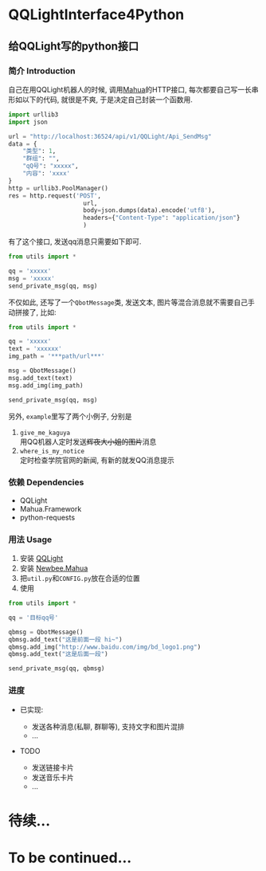 # QQLightInterface4Python
## 给QQLight写的python接口

### 简介 Introduction
自己在用QQLight机器人的时候, 调用[Mahua](http://www.newbe.pro/2019/01/25/Newbe.Mahua/Start-With-Mahua-In-V2.0/)的HTTP接口, 
每次都要自己写一长串形如以下的代码, 就很是不爽, 于是决定自己封装一个函数用.  
```python
import urllib3
import json

url = "http://localhost:36524/api/v1/QQLight/Api_SendMsg"
data = {
    "类型": 1,
    "群组": "",
    "qQ号": "xxxxx",
    "内容": 'xxxx'
}
http = urllib3.PoolManager()
res = http.request('POST',
                     url,
                     body=json.dumps(data).encode('utf8'),
                     headers={"Content-Type": "application/json"}
                     )
```

有了这个接口, 发送qq消息只需要如下即可.  
```python
from utils import *

qq = 'xxxxx'
msg = 'xxxxx'
send_private_msg(qq, msg)
```
不仅如此, 还写了一个`QbotMessage`类, 发送文本, 图片等混合消息就不需要自己手动拼接了, 比如:
```python
from utils import *

qq = 'xxxxx'
text = 'xxxxxx'
img_path = '***path/url***'

msg = QbotMessage()
msg.add_text(text)
msg.add_img(img_path)

send_private_msg(qq, msg)
```

另外, `example`里写了两个小例子, 分别是
1. `give_me_kaguya`  
用QQ机器人定时发送~~辉夜大小姐的图片~~消息
2. `where_is_my_notice`  
定时检查学院官网的新闻, 有新的就发QQ消息提示

### 依赖 Dependencies
+ QQLight
+ Mahua.Framework
+ python-requests

### 用法 Usage
1. 安装 [QQLight](https://www.52chat.cc)
2. 安装 [Newbee.Mahua](http://www.newbe.pro/2019/01/25/Newbe.Mahua/Start-With-Mahua-In-V2.0/)
3. 把`util.py`和`CONFIG.py`放在合适的位置
4. 使用
```python
from utils import *

qq = '目标qq号'

qbmsg = QbotMessage()
qbmsg.add_text("这是前面一段 hi~")
qbmsg.add_img("http://www.baidu.com/img/bd_logo1.png")
qbmsg.add_text("这是后面一段")

send_private_msg(qq, qbmsg)
```

### 进度
+ 已实现:
   + 发送各种消息(私聊, 群聊等), 支持文字和图片混排
   + ...

+ TODO
   + 发送链接卡片
   + 发送音乐卡片
   + ...
   
# 待续... 
# To be continued...
